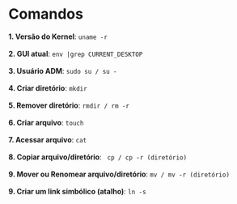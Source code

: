 # Comandos

**1. Versão do Kernel**:
``` uname -r ``` </br> </br>
**2. GUI atual**:
``` env |grep CURRENT_DESKTOP ``` </br> </br>
**3. Usuário ADM**:
``` sudo su / su - ``` </br> </br>
**4. Criar diretório**: 
``` mkdir ``` </br> </br>
**5. Remover diretório**:
``` rmdir / rm -r ``` </br> </br>
**6. Criar arquivo**:
``` touch ``` </br> </br>
**7. Acessar arquivo**:
``` cat ``` </br> </br>
**8. Copiar arquivo/diretório**:
``` cp / cp -r (diretório)``` </br> </br>
**9. Mover ou Renomear arquivo/diretório**:
``` mv / mv -r (diretório) ``` </br> </br>
**9. Criar um link simbólico (atalho)**:
``` ln -s ``` </br> </br>

